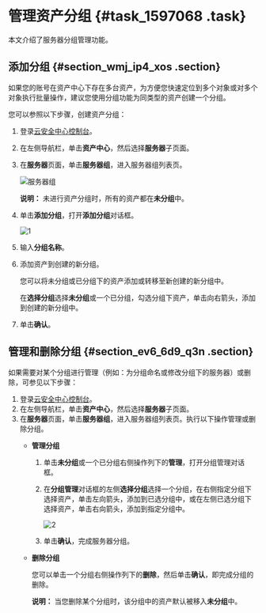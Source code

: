 # 管理资产分组 {#task_1597068 .task}

本文介绍了服务器分组管理功能。

## 添加分组 {#section_wmj_ip4_xos .section}

如果您的账号在资产中心下存在多台资产，为方便您快速定位到多个对象或对多个对象执行批量操作，建议您使用分组功能为同类型的资产创建一个分组。

您可以参照以下步骤，创建资产分组：

1.  登录[云安全中心控制台](https://yundun.console.aliyun.com/?p=sas)。
2.  在左侧导航栏，单击**资产中心**，然后选择**服务器**子页面。
3.  在**服务器**页面，单击**服务器组**，进入服务器组列表页。 

    ![服务器组](http://static-aliyun-doc.oss-cn-hangzhou.aliyuncs.com/assets/img/1266814/156706790354687_zh-CN.png)

    **说明：** 未进行资产分组时，所有的资产都在**未分组**中。

4.  单击**添加分组**，打开**添加分组**对话框。 

    ![1](http://static-aliyun-doc.oss-cn-hangzhou.aliyuncs.com/assets/img/1266814/156706790354688_zh-CN.png)

5.  输入**分组名称**。
6.  添加资产到创建的新分组。 

    您可以将未分组或已分组下的资产添加或转移至新创建的新分组中。

    在**选择分组**选择**未分组**或一个已分组，勾选分组下资产，单击向右箭头，添加到创建的新分组中。

7.  单击**确认**。

## 管理和删除分组 {#section_ev6_6d9_q3n .section}

如果需要对某个分组进行管理（例如：为分组命名或修改分组下的服务器）或删除，可参见以下步骤：

1.  登录[云安全中心控制台](https://yundun.console.aliyun.com/?p=sas)。
2.  在左侧导航栏，单击**资产中心**，然后选择**服务器**子页面。
3.  在**服务器**页面，单击**服务器组**，进入服务器组列表页。执行以下操作管理或删除分组。 
    -   **管理分组** 
        1.  单击**未分组**或一个已分组右侧操作列下的**管理**，打开分组管理对话框。
        2.  在**分组管理**对话框的左侧**选择分组**选择一个分组，在右侧指定分组下选择资产，单击左向箭头，添加到已选分组中，或在左侧已选分组下选择资产，单击右向箭头，添加到指定分组中。

            ![2](http://static-aliyun-doc.oss-cn-hangzhou.aliyuncs.com/assets/img/1266814/156706790354690_zh-CN.png)

        3.  单击**确认**，完成服务器分组。
    -   **删除分组** 

        您可以单击一个分组右侧操作列下的**删除**，然后单击**确认**，即完成分组的删除。

        **说明：** 当您删除某个分组时，该分组中的资产默认被移入**未分组**中。


